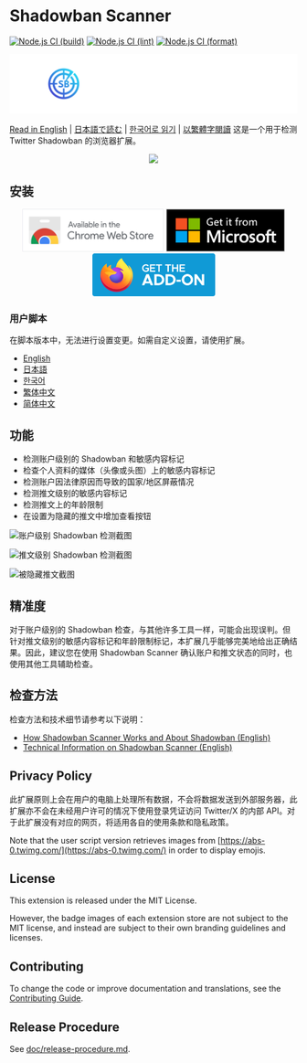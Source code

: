 # Shadowban Scanner

[![Node.js CI (build)](https://github.com/Robot-Inventor/shadowban-scanner/actions/workflows/build.yml/badge.svg)](https://github.com/Robot-Inventor/shadowban-scanner/actions/workflows/build.yml) [![Node.js CI (lint)](https://github.com/Robot-Inventor/shadowban-scanner/actions/workflows/lint.yml/badge.svg)](https://github.com/Robot-Inventor/shadowban-scanner/actions/workflows/lint.yml) [![Node.js CI (format)](https://github.com/Robot-Inventor/shadowban-scanner/actions/workflows/format.yml/badge.svg)](https://github.com/Robot-Inventor/shadowban-scanner/actions/workflows/format.yml)

![Shadowban Scanner 的标志](doc/image/logo.svg)

[Read in English](README.md) | [日本語で読む](README_ja.md) | [한국어로 읽기](README_ko.md) | [以繁體字閱讀](README_zh_tw.md)
这是一个用于检测 Twitter Shadowban 的浏览器扩展。

<p align="center">
<a href="https://www.buymeacoffee.com/keita_roboin"><img src="https://img.buymeacoffee.com/button-api/?text=Buy me a coffee&emoji=☕&slug=keita_roboin&button_colour=FFDD00&font_colour=000000&font_family=Arial&outline_colour=000000&coffee_colour=ffffff" /></a>
</p>

## 安装

<p align="center">
<a href="https://chromewebstore.google.com/detail/enlganfikppbjhabhkkilafmkhifadjd"><img src="./doc/image/badge/chrome.svg" height="75px"></a>
<a href="https://microsoftedge.microsoft.com/addons/detail/kfeecmboomhggeeceipnbbdjmhjoccbl"><img src="./doc/image/badge/edge.svg" height="75px"></a>
<a href="https://addons.mozilla.org/firefox/addon/{8fee6fa8-6d95-4b9e-9c51-324c207fabff}/"><img src="./doc/image/badge/firefox.svg" height="75px"></a>
</p>

### 用户脚本

在脚本版本中，无法进行设置变更。如需自定义设置，请使用扩展。

- [English](https://raw.githubusercontent.com/Robot-Inventor/shadowban-scanner/main/userScript/en.user.js)
- [日本語](https://raw.githubusercontent.com/Robot-Inventor/shadowban-scanner/main/userScript/ja.user.js)
- [한국어](https://raw.githubusercontent.com/Robot-Inventor/shadowban-scanner/main/userScript/ko.user.js)
- [繁体中文](https://raw.githubusercontent.com/Robot-Inventor/shadowban-scanner/main/userScript/zh_TW.user.js)
- [简体中文](https://raw.githubusercontent.com/Robot-Inventor/shadowban-scanner/main/userScript/zh_Hans.user.js)

## 功能

- 检测账户级别的 Shadowban 和敏感内容标记  
- 检查个人资料的媒体（头像或头图）上的敏感内容标记  
- 检测账户因法律原因而导致的国家/地区屏蔽情况  
- 检测推文级别的敏感内容标记  
- 检测推文上的年龄限制  
- 在设置为隐藏的推文中增加查看按钮  

![账户级别 Shadowban 检测截图](doc/image/screenshot2_zh_hans.png)

![推文级别 Shadowban 检测截图](doc/image/screenshot1_zh_hans.png)

![被隐藏推文截图](doc/image/screenshot3_zh_hans.png)

## 精准度

对于账户级别的 Shadowban 检查，与其他许多工具一样，可能会出现误判。但针对推文级别的敏感内容标记和年龄限制标记，本扩展几乎能够完美地给出正确结果。因此，建议您在使用 Shadowban Scanner 确认账户和推文状态的同时，也使用其他工具辅助检查。

## 检查方法

检查方法和技术细节请参考以下说明：

- [How Shadowban Scanner Works and About Shadowban (English)](./doc/en/about-shadowban.md)
- [Technical Information on Shadowban Scanner (English)](./doc/en/technical-information.md)

## Privacy Policy

<!-- PRIVACY_POLICY_TEXT_START -->
<!-- THIS SECTION IS GENERATED FROM ./src/_locales/zh_HANS/messages.json. DO NOT EDIT MANUALLY -->

此扩展原则上会在用户的电脑上处理所有数据，不会将数据发送到外部服务器，此扩展亦不会在未经用户许可的情况下使用登录凭证访问 Twitter/X 的内部 API。对于此扩展没有对应的网页，将适用各自的使用条款和隐私政策。

<!-- PRIVACY_POLICY_TEXT_END -->

Note that the user script version retrieves images from [https://abs-0.twimg.com/](https://abs-0.twimg.com/) in order to display emojis.

## License

This extension is released under the MIT License.

However, the badge images of each extension store are not subject to the MIT license, and instead are subject to their own branding guidelines and licenses.

## Contributing

To change the code or improve documentation and translations, see the [Contributing Guide](CONTRIBUTING.md).

## Release Procedure

See [doc/release-procedure.md](doc/release-procedure.md).
